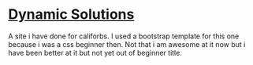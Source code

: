 # [Dynamic Solutions](http://dynamic-solutions.com.sa/)

A site i have done for califorbs. I used a bootstrap template for this one because i was a css beginner then.
Not that i am awesome at it now but i have been better at it but not yet out of beginner title.